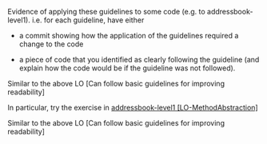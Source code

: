 <panel type="warning" header="**`W3.5` Can improve code readability :star::star:**" expandable no-close>

<panel type="warning" header="`W3.5a` Can explain the importance of readability :star::star:" expandable>
  <include src="../../book/codeQuality/maximiseReadability/introduction/full.md" />
</panel>

<panel type="warning" header="`W3.5b` Can follow basic guidelines for improving readability :star::star:" expandable>
  <include src="../../book/codeQuality/maximiseReadability/basic/full.md" />
  <panel header=":dart: Evidence" expanded>
  <div id="common-evidence">

Evidence of applying these guidelines to some code (e.g. to addressbook-level1). i.e. for each guideline, have either 
* a commit showing how the application of the guidelines required a change to the code
* a piece of code that you identified as clearly following the guideline (and explain how the code would be if the guideline was not followed).

  </div>
  </panel>
</panel>

<panel type="info" header="`W3.5c` Can follow intermediate guidelines for improving readability :star::star::star:" expandable>
  <include src="../../book/codeQuality/maximiseReadability/intermediate/full.md" />
  <panel header=":dart: Evidence" expanded>

Similar to the above LO [Can follow basic guidelines for improving readability]

In particular, try the exercise in [addressbook-level1 [LO-MethodAbstraction]](https://github.com/nus-cs2103-AY1718S1/addressbook-level1#abstract-methods-well-lo-methodabstraction)

  </panel>
</panel>

<panel type="success" header="`W3.5d` Can follow advanced guidelines for improving readability :star::star::star::star:" expandable>
  <include src="../../book/codeQuality/maximiseReadability/advanced/full.md" />
  <panel header=":dart: Evidence" expanded>

Similar to the above LO [Can follow basic guidelines for improving readability]

  </panel>
</panel>

</panel>
